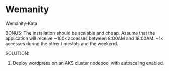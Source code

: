 # Wemanity
Wemanity-Kata


BONUS: 
The installation should be scalable and cheap.
Assume that the application will receive
~100k accesses between 8:00AM and 18:00AM.
~1k accesses during the other timeslots and the weekend.

SOLUTION:

1) Deploy wordpress on an AKS cluster nodepool with autoscaling enabled. 

